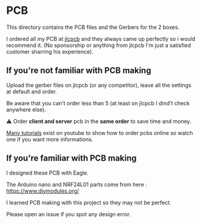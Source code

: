 # PCB

This directory contains the PCB files and the Gerbers for the 2 boxes.

I ordered all my PCB at [jlcpcb](https://jlcpcb.com/) and they always came up perfectly so i would recommend it. (No sponsorship or anything from jlcpcb I'm just a satisfied customer sharring his experience).



## If you're not familiar with PCB making

Upload the gerber files on jlcpcb (or any competitor),  leave all the settings at default and order.

Be aware that you can't order less than 5 (at least on jlcpcb I dind't check anywhere else).

⚠️ Order **client and server** pcb in the **same order** to save time and money.

[Many tutorials](https://www.youtube.com/results?search_query=order+pcb+) exist on youtube to show how to order pcbs online so watch one if you want more informations.


## If you're familiar with PCB making

I designed these PCB with Eagle.

The Arduino nano and NRF24L01 parts come from here : https://www.diymodules.org/

I learned PCB making with this project so they may not be perfect.

Please open an issue if you spot any design error.
